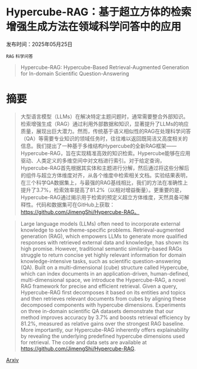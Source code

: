 # Hypercube-RAG：基于超立方体的检索增强生成方法在领域科学问答中的应用

发布时间：2025年05月25日

`RAG` `科学问答`

> Hypercube-RAG: Hypercube-Based Retrieval-Augmented Generation for In-domain Scientific Question-Answering

# 摘要

> 大型语言模型（LLMs）在解决特定主题问题时，通常需要整合外部知识。检索增强生成（RAG）通过利用外部数据和知识，显著提升了LLMs的响应质量，展现出巨大潜力。然而，传统基于语义相似性的RAG在处理科学问答（QA）等需要专业知识的领域任务时，往往难以返回既简洁又高度相关的信息。我们提出了一种基于多维结构Hypercube的全新RAG框架——Hypercube-RAG，旨在实现精准高效的知识检索。Hypercube能够在应用驱动、人类定义的多维空间中对文档进行索引。对于给定查询，Hypercube-RAG首先根据其实体和主题进行分解，然后通过将这些分解后的组件与超立方体维度对齐，从各个维度中检索相关文档。实验结果表明，在三个科学QA数据集上，与最强的RAG基线相比，我们的方法在准确性上提升了3.7%，检索效率提高了81.2%（以相对增益衡量）。更重要的是，Hypercube-RAG通过揭示用于检索的预定义超立方体维度，天然具备可解释性。代码和数据集可在GitHub上获取：https://github.com/JimengShi/Hypercube-RAG。


> Large language models (LLMs) often need to incorporate external knowledge to solve theme-specific problems. Retrieval-augmented generation (RAG), which empowers LLMs to generate more qualified responses with retrieved external data and knowledge, has shown its high promise. However, traditional semantic similarity-based RAGs struggle to return concise yet highly relevant information for domain knowledge-intensive tasks, such as scientific question-answering (QA). Built on a multi-dimensional (cube) structure called Hypercube, which can index documents in an application-driven, human-defined, multi-dimensional space, we introduce the Hypercube-RAG, a novel RAG framework for precise and efficient retrieval. Given a query, Hypercube-RAG first decomposes it based on its entities and topics and then retrieves relevant documents from cubes by aligning these decomposed components with hypercube dimensions. Experiments on three in-domain scientific QA datasets demonstrate that our method improves accuracy by 3.7% and boosts retrieval efficiency by 81.2%, measured as relative gains over the strongest RAG baseline. More importantly, our Hypercube-RAG inherently offers explainability by revealing the underlying predefined hypercube dimensions used for retrieval. The code and data sets are available at https://github.com/JimengShi/Hypercube-RAG.

[Arxiv](https://arxiv.org/abs/2505.19288)